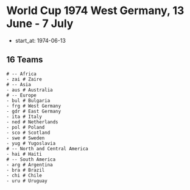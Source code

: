 # World Cup 1974 West Germany, 13 June - 7 July

- start_at: 1974-06-13


## 16 Teams

```
# -- Africa
- zai # Zaire
# -- Asia
- aus # Australia
# -- Europe
- bul # Bulgaria
- frg # West Germany
- gdr # East Germany
- ita # Italy
- ned # Netherlands
- pol # Poland
- sco # Scotland
- swe # Sweden
- yug # Yugoslavia
# -- North and Central America
- hai # Haiti
# -- South America
- arg # Argentina
- bra # Brazil
- chi # Chile
- uru # Uruguay
```